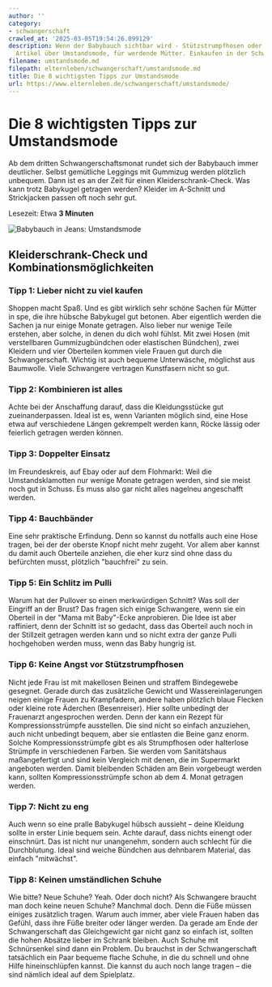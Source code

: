 ```yaml
---
author: ''
category:
- schwangerschaft
crawled_at: '2025-03-05T19:54:26.099129'
description: Wenn der Babybauch sichtbar wird - Stützstrumpfhosen oder Bauchbänder.
  Artikel über Umstandsmode, für werdende Mütter. Einkaufen in der Schwangerschaft.
filename: umstandsmode.md
filepath: elternleben/schwangerschaft/umstandsmode.md
title: Die 8 wichtigsten Tipps zur Umstandsmode
url: https://www.elternleben.de/schwangerschaft/umstandsmode/
---
```


#  Die 8 wichtigsten Tipps zur Umstandsmode

Ab dem dritten Schwangerschaftsmonat rundet sich der Babybauch immer
deutlicher. Selbst gemütliche Leggings mit Gummizug werden plötzlich unbequem.
Dann ist es an der Zeit für einen Kleiderschrank-Check. Was kann trotz
Babykugel getragen werden? Kleider im A-Schnitt und Strickjacken passen oft
noch sehr gut.

Lesezeit: Etwa **3 Minuten**

![Babybauch in Jeans:
Umstandsmode](/fileadmin/_processed_/4/d/csm_Tipps_Die_8_wichtigsten_Tipps_zur_Umstandsmode_7bd56fb93e.jpg)

##  Kleiderschrank-Check und Kombinationsmöglichkeiten

### Tipp 1: Lieber nicht zu viel kaufen

Shoppen macht Spaß. Und es gibt wirklich sehr schöne Sachen für Mütter in spe,
die ihre hübsche Babykugel gut betonen. Aber eigentlich werden die Sachen ja
nur einige Monate getragen. Also lieber nur wenige Teile erstehen, aber
solche, in denen du dich wohl fühlst. Mit zwei Hosen (mit verstellbaren
Gummizugbündchen oder elastischen Bündchen), zwei Kleidern und vier Oberteilen
kommen viele Frauen gut durch die Schwangerschaft. Wichtig ist auch bequeme
Unterwäsche, möglichst aus Baumwolle. Viele Schwangere vertragen Kunstfasern
nicht so gut.

### Tipp 2: Kombinieren ist alles

Achte bei der Anschaffung darauf, dass die Kleidungsstücke gut
zueinanderpassen. Ideal ist es, wenn Varianten möglich sind, eine Hose etwa
auf verschiedene Längen gekrempelt werden kann, Röcke lässig oder feierlich
getragen werden können.

### Tipp 3: Doppelter Einsatz

Im Freundeskreis, auf Ebay oder auf dem Flohmarkt: Weil die Umstandsklamotten
nur wenige Monate getragen werden, sind sie meist noch gut in Schuss. Es muss
also gar nicht alles nagelneu angeschafft werden.

### Tipp 4: Bauchbänder

Eine sehr praktische Erfindung. Denn so kannst du notfalls auch eine Hose
tragen, bei der der oberste Knopf nicht mehr zugeht. Vor allem aber kannst du
damit auch Oberteile anziehen, die eher kurz sind ohne dass du befürchten
musst, plötzlich "bauchfrei" zu sein.

### Tipp 5: Ein Schlitz im Pulli

Warum hat der Pullover so einen merkwürdigen Schnitt? Was soll der Eingriff an
der Brust? Das fragen sich einige Schwangere, wenn sie ein Oberteil in der
"Mama mit Baby"-Ecke anprobieren. Die Idee ist aber raffiniert, denn der
Schnitt ist so gedacht, dass das Oberteil auch noch in der Stillzeit getragen
werden kann und so nicht extra der ganze Pulli hochgehoben werden muss, wenn
das Baby hungrig ist.

### Tipp 6: Keine Angst vor Stützstrumpfhosen

Nicht jede Frau ist mit makellosen Beinen und straffem Bindegewebe gesegnet.
Gerade durch das zusätzliche Gewicht und Wassereinlagerungen neigen einige
Frauen zu Krampfadern, andere haben plötzlich blaue Flecken oder kleine rote
Äderchen (Besenreiser). Hier sollte unbedingt der Frauenarzt angesprochen
werden. Denn der kann ein Rezept für Kompressionsstrümpfe ausstellen. Die sind
nicht so einfach anzuziehen, auch nicht unbedingt bequem, aber sie entlasten
die Beine ganz enorm. Solche Kompressionsstrümpfe gibt es als Strumpfhosen
oder halterlose Strümpfe in verschiedenen Farben. Sie werden vom Sanitätshaus
maßangefertigt und sind kein Vergleich mit denen, die im Supermarkt angeboten
werden. Damit bleibenden Schäden am Bein vorgebeugt werden kann, sollten
Kompressionsstrümpfe schon ab dem 4. Monat getragen werden.

### Tipp 7: Nicht zu eng

Auch wenn so eine pralle Babykugel hübsch aussieht – deine Kleidung sollte in
erster Linie bequem sein. Achte darauf, dass nichts einengt oder einschnürt.
Das ist nicht nur unangenehm, sondern auch schlecht für die Durchblutung.
Ideal sind weiche Bündchen aus dehnbarem Material, das einfach "mitwächst".

### Tipp 8: Keinen umständlichen Schuhe

Wie bitte? Neue Schuhe? Yeah. Oder doch nicht? Als Schwangere braucht man doch
keine neuen Schuhe? Manchmal doch. Denn die Füße müssen einiges zusätzlich
tragen. Warum auch immer, aber viele Frauen haben das Gefühl, dass ihre Füße
breiter oder länger werden. Da gerade am Ende der Schwangerschaft das
Gleichgewicht gar nicht ganz so einfach ist, sollten die hohen Absätze lieber
im Schrank bleiben. Auch Schuhe mit Schnürsenkel sind dann ein Problem. Du
brauchst in der Schwangerschaft tatsächlich ein Paar bequeme flache Schuhe, in
die du schnell und ohne Hilfe hineinschlüpfen kannst. Die kannst du auch noch
lange tragen – die sind nämlich ideal auf dem Spielplatz.

